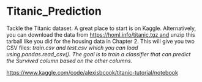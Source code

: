 # Titanic_Prediction

Tackle the Titanic dataset. A great place to start is on Kaggle. Alternatively, you can download the data from https://homl.info/titanic.tgz and unzip this tarball like you did for the housing data in Chapter 2. This will give you two CSV files: _train.csv and test.csv which you can load using pandas.read_csv(). The goal is to train a classifier that can predict the Survived column based on the other columns._

https://www.kaggle.com/code/alexisbcook/titanic-tutorial/notebook
